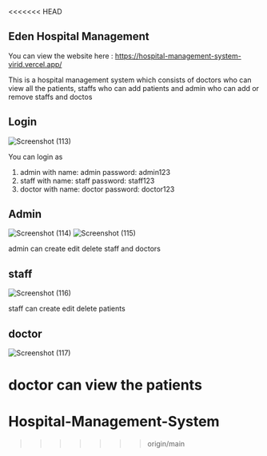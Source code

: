 <<<<<<< HEAD
## Eden Hospital Management
You can view the website here : https://hospital-management-system-virid.vercel.app/

This is a hospital management system which consists of doctors who can view all the patients, staffs who can add patients and admin who can add or remove staffs and doctos

## Login
![Screenshot (113)](https://user-images.githubusercontent.com/87234416/132810952-f68fb7e5-f515-4916-96b5-d2dc967f10a8.png)

You can login as
1) admin with name: admin password: admin123
2) staff with name: staff password: staff123
3) doctor with name: doctor password: doctor123
 
 
## Admin
![Screenshot (114)](https://user-images.githubusercontent.com/87234416/132810971-3ba8ab96-d45e-4744-80c7-9aae2ea5ddff.png)
![Screenshot (115)](https://user-images.githubusercontent.com/87234416/132810991-88a8caf3-af8b-48df-b527-7f02f4ccfb52.png)

admin can create edit delete staff and doctors
## staff
![Screenshot (116)](https://user-images.githubusercontent.com/87234416/132811019-c1f4d581-ea03-4377-b6e9-354aacf029eb.png)

staff can create edit delete patients
## doctor 
![Screenshot (117)](https://user-images.githubusercontent.com/87234416/132811046-65f21114-e5c3-4ea5-9f91-d9277fece0f2.png)

doctor can view the patients
=======
# Hospital-Management-System
>>>>>>> origin/main